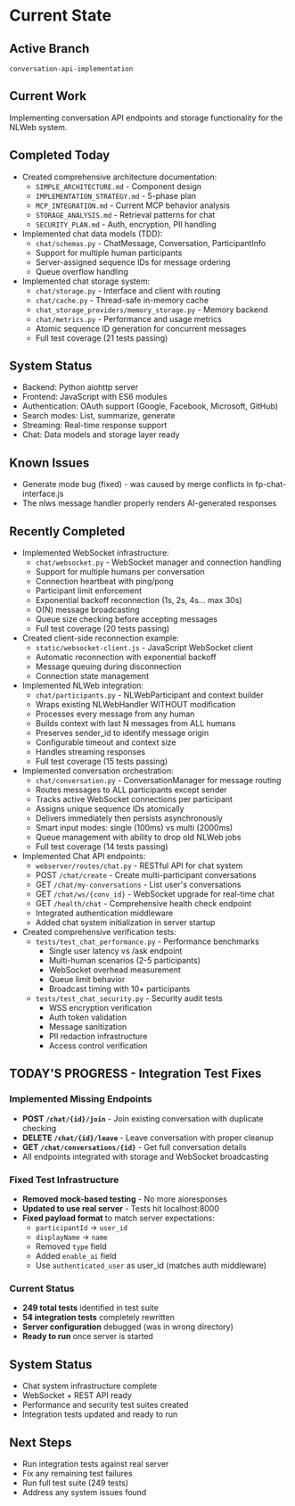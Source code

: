 # Current State

## Active Branch
`conversation-api-implementation`

## Current Work
Implementing conversation API endpoints and storage functionality for the NLWeb system.

## Completed Today
- Created comprehensive architecture documentation:
  - `SIMPLE_ARCHITECTURE.md` - Component design
  - `IMPLEMENTATION_STRATEGY.md` - 5-phase plan
  - `MCP_INTEGRATION.md` - Current MCP behavior analysis
  - `STORAGE_ANALYSIS.md` - Retrieval patterns for chat
  - `SECURITY_PLAN.md` - Auth, encryption, PII handling
- Implemented chat data models (TDD):
  - `chat/schemas.py` - ChatMessage, Conversation, ParticipantInfo
  - Support for multiple human participants
  - Server-assigned sequence IDs for message ordering
  - Queue overflow handling
- Implemented chat storage system:
  - `chat/storage.py` - Interface and client with routing
  - `chat/cache.py` - Thread-safe in-memory cache
  - `chat_storage_providers/memory_storage.py` - Memory backend
  - `chat/metrics.py` - Performance and usage metrics
  - Atomic sequence ID generation for concurrent messages
  - Full test coverage (21 tests passing)

## System Status
- Backend: Python aiohttp server
- Frontend: JavaScript with ES6 modules
- Authentication: OAuth support (Google, Facebook, Microsoft, GitHub)
- Search modes: List, summarize, generate
- Streaming: Real-time response support
- Chat: Data models and storage layer ready

## Known Issues
- Generate mode bug (fixed) - was caused by merge conflicts in fp-chat-interface.js
- The nlws message handler properly renders AI-generated responses

## Recently Completed
- Implemented WebSocket infrastructure:
  - `chat/websocket.py` - WebSocket manager and connection handling
  - Support for multiple humans per conversation
  - Connection heartbeat with ping/pong
  - Participant limit enforcement
  - Exponential backoff reconnection (1s, 2s, 4s... max 30s)
  - O(N) message broadcasting
  - Queue size checking before accepting messages
  - Full test coverage (20 tests passing)
- Created client-side reconnection example:
  - `static/websocket-client.js` - JavaScript WebSocket client
  - Automatic reconnection with exponential backoff
  - Message queuing during disconnection
  - Connection state management
- Implemented NLWeb integration:
  - `chat/participants.py` - NLWebParticipant and context builder
  - Wraps existing NLWebHandler WITHOUT modification
  - Processes every message from any human
  - Builds context with last N messages from ALL humans
  - Preserves sender_id to identify message origin
  - Configurable timeout and context size
  - Handles streaming responses
  - Full test coverage (15 tests passing)
- Implemented conversation orchestration:
  - `chat/conversation.py` - ConversationManager for message routing
  - Routes messages to ALL participants except sender
  - Tracks active WebSocket connections per participant
  - Assigns unique sequence IDs atomically
  - Delivers immediately then persists asynchronously
  - Smart input modes: single (100ms) vs multi (2000ms)
  - Queue management with ability to drop old NLWeb jobs
  - Full test coverage (14 tests passing)
- Implemented Chat API endpoints:
  - `webserver/routes/chat.py` - RESTful API for chat system
  - POST `/chat/create` - Create multi-participant conversations
  - GET `/chat/my-conversations` - List user's conversations
  - GET `/chat/ws/{conv_id}` - WebSocket upgrade for real-time chat
  - GET `/health/chat` - Comprehensive health check endpoint
  - Integrated authentication middleware
  - Added chat system initialization in server startup
- Created comprehensive verification tests:
  - `tests/test_chat_performance.py` - Performance benchmarks
    - Single user latency vs /ask endpoint
    - Multi-human scenarios (2-5 participants)
    - WebSocket overhead measurement
    - Queue limit behavior
    - Broadcast timing with 10+ participants
  - `tests/test_chat_security.py` - Security audit tests
    - WSS encryption verification
    - Auth token validation
    - Message sanitization
    - PII redaction infrastructure
    - Access control verification

## TODAY'S PROGRESS - Integration Test Fixes

### Implemented Missing Endpoints
- **POST `/chat/{id}/join`** - Join existing conversation with duplicate checking
- **DELETE `/chat/{id}/leave`** - Leave conversation with proper cleanup
- **GET `/chat/conversations/{id}`** - Get full conversation details
- All endpoints integrated with storage and WebSocket broadcasting

### Fixed Test Infrastructure
- **Removed mock-based testing** - No more aioresponses
- **Updated to use real server** - Tests hit localhost:8000
- **Fixed payload format** to match server expectations:
  - `participantId` → `user_id`
  - `displayName` → `name`
  - Removed `type` field
  - Added `enable_ai` field
  - Use `authenticated_user` as user_id (matches auth middleware)

### Current Status
- **249 total tests** identified in test suite
- **54 integration tests** completely rewritten
- **Server configuration** debugged (was in wrong directory)
- **Ready to run** once server is started

## System Status
- Chat system infrastructure complete
- WebSocket + REST API ready
- Performance and security test suites created
- Integration tests updated and ready to run

## Next Steps
- Run integration tests against real server
- Fix any remaining test failures
- Run full test suite (249 tests)
- Address any system issues found